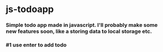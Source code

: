 # js-todoapp
### Simple todo app made in javascript. I'll probably make some new features soon, like a storing data to local storage etc.
### #1 use enter to add todo

